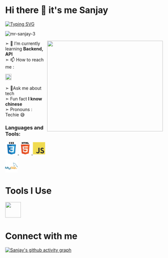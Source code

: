 # Hi there 👋 it's me Sanjay
<a href="https://git.io/typing-svg"><img src="https://readme-typing-svg.herokuapp.com?font=Fira+Code&letterSpacing=Normal+&pause=1000&color=24F700&background=D9DAD200&center=true&vCenter=true&width=435&lines=Hello+I'm+Sanjay%F0%9F%91%8B;I'm+web+developer+%F0%9F%8C%90;Programmer+%F0%9F%91%A8%F0%9F%8F%BB%E2%80%8D%F0%9F%92%BB;Feature+software+engineer+%F0%9F%AA%84" alt="Typing SVG" /></a>
<p align="left"> <img src="https://komarev.com/ghpvc/?username=mr-sanjay-3&label=Profile%20views&color=0e75b6&style=flat" alt="mr-sanjay-3" /> </p>
<img align="right" width="370" height="290" src="https://i.pinimg.com/originals/47/f0/34/47f0342cec72b800463bf003eac1257e.gif">

➣ 🌱 I’m currently learning **Backend, API**<br> ➣ 📫 How to reach me :
<br>
<p align="left"> <a href="https://www.x.com/SanjayPro06" target="_blank" rel="noreferrer"> <picture> <source media="(prefers-color-scheme: dark)" srcset="https://raw.githubusercontent.com/danielcranney/readme-generator/main/public/icons/socials/twitter-dark.svg" /> <source media="(prefers-color-scheme: light)" srcset="https://raw.githubusercontent.com/danielcranney/readme-generator/main/public/icons/socials/twitter.svg" /> <img src="https://raw.githubusercontent.com/danielcranney/readme-generator/main/public/icons/socials/twitter.svg" width="20" height="20" /> </picture> </a></p>
➣ 💬Ask me about tech<br>
➣ Fun fact <b>I know chinese</b><br>
➣ Pronouns : Techie 😅

<h3 align="left">Languages and Tools:</h3>
<p align="left"> <a href="https://www.w3schools.com/css/" target="_blank" rel="noreferrer"> <img src="https://raw.githubusercontent.com/devicons/devicon/master/icons/css3/css3-original-wordmark.svg" alt="css3" width="40" height="40"/> </a> <a href="https://www.w3.org/html/" target="_blank" rel="noreferrer"> <img src="https://raw.githubusercontent.com/devicons/devicon/master/icons/html5/html5-original-wordmark.svg" alt="html5" width="40" height="40"/> </a> <a href="https://www.java.com" target="_blank" rel="noreferrer"><a href="https://developer.mozilla.org/en-US/docs/Web/JavaScript" target="_blank" rel="noreferrer"> <img src="https://raw.githubusercontent.com/devicons/devicon/master/icons/javascript/javascript-original.svg" alt="javascript" width="40" height="40"/> </a> </p><a
href="https://www.mysql.com/" target="_blank" rel="noreferrer"> <img src="https://raw.githubusercontent.com/devicons/devicon/master/icons/mysql/mysql-original-wordmark.svg" alt="mysql" width="40" height="40"/> </a> <br>

# Tools I Use 

<img height="50" width="50" src="https://img.icons8.com/color/48/000000/visual-studio-code-2019.png"/><br>

# Connect with me

  
[![Sanjay's github activity graph](https://github-readme-activity-graph.vercel.app/graph?username=Mr-Sanjay-3&bg_color=000000&color=ffffff&line=00ff00&point=ffffff&area=true&hide_border=true)](https://github.com/ashutosh00710/github-readme-activity-graph)
